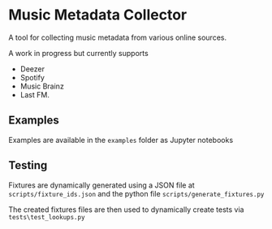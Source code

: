 # Music Metadata Collector

A tool for collecting music metadata from various online sources.

A work in progress but currently supports
- Deezer
- Spotify
- Music Brainz
- Last FM.

## Examples
Examples are available in the `examples` folder as Jupyter notebooks

## Testing
Fixtures are dynamically generated using a JSON file at `scripts/fixture_ids.json` and the python file `scripts/generate_fixtures.py`

The created fixtures files are then used to dynamically create tests via `tests\test_lookups.py` 